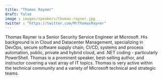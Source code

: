 ```yaml
---
title: "Thomas Rayner"
draft: false
image : images/speakers/thomas-rayner.jpg
twitter : "https://twitter.com/MrThomasRayner"
---
```


Thomas Rayner is a Senior Security Service Engineer at Microsoft. His background is in Cloud and Datacenter Management, specializing in DevOps, secure software supply chain, CI/CD, systems and process automation, public, private and hybrid cloud, and .NET coding - particularly PowerShell. Thomas is a prominent speaker, best-selling author, and instructor covering a vast array of IT topics. Thomas is very active within the technical community and a variety of Microsoft technical and strategic teams.

